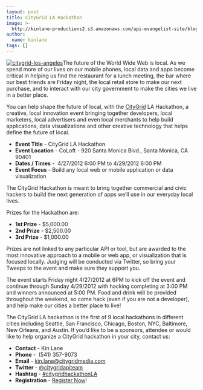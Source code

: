```yaml
---
layout: post
title: CityGrid LA Hackathon
image: >-
  http://kinlane-productions2.s3.amazonaws.com/api-evangelist-site/blog/citygrid-los-angeles.png
author:
  name: kinlane
tags: []
---
```

[![](http://www.citygridmedia.com/developer/wp-content/uploads/2012/04/citygrid-los-angeles-300x91.png "citygrid-los-angeles")](http://citygridhackathonla.eventbrite.com/)The future of the World Wide Web is local. As we spend more of our lives on our mobile phones, local data and apps become critical in helping us find the restaurant for a lunch meeting, the bar where our best friends are Friday night, the local retail store to make our next purchase, and to interact with our city government to make the cities we live in a better place.

You can help shape the future of local, with the [CityGrid](http://www.citygrid.com/ "CityGrid") LA Hackathon, a creative, local innovation event bringing together developers, local marketers, local advertisers and even local merchants to help build applications, data visualizations and other creative technology that helps define the future of local.

*   **Event Title** - CityGrid LA Hackathon
*   **Event Location** - CoLoft - 920 Santa Monica Blvd., Santa Monica, CA 90401
*   **Dates / Times** -  4/27/2012 6:00 PM to 4/29/2012 6:00 PM
*   **Event Focus** \- Build any local web or mobile application or data visualization

The CityGrid Hackathon is meant to bring together commercial and civic hackers to build the next generation of apps we’ll use in our everyday local lives.

Prizes for the Hackathon are:

*   **1st Prize** - $5,000.00
*   **2nd Prize** - $2,500.00
*   **3rd Prize** - $1,000.00

Prizes are not linked to any particular API or tool, but are awarded to the most innovative approach to a mobile or web app, or visualization that is focused locally. Judging will be conducted via Twitter, so bring your Tweeps to the event and make sure they support you.

The event starts Friday night 4/27/2012 at 6PM to kick off the event and continue through Sunday 4/29/2012 with hacking completing at 3:00 PM and winners announced at 5:00 PM. Food and drink will be provided throughout the weekend, so come hack (even if you are not a developer), and help make our cities a better place to live!

The CityGrid LA hackathon is the first of 9 local hackathons in different cities including Seattle, San Francisco, Chicago, Boston, NYC, Baltimore, New Orleans, and Austin. If you’d like to be a sponsors, attendee or would like to help organize a CityGrid hackathon in your city, contact us:

*   **Contact** - Kin Lane
*   **Phone** -  (541) 357-9073
*   **Email** - kin.lane@citygridmedia.com
*   **Twitter** - [@citygridapiteam](https://twitter.com/#!/CityGridAPITeam "@CityGridAPITeam")
*   **Hashtag** - [#citygridhackathonLA](https://twitter.com/#!/search/realtime/%23citygridhackathonLA "#citygridhackathonla")
*   **Registration** - [Register Now](http://citygridhackathonla.eventbrite.com/ "Register Now")!